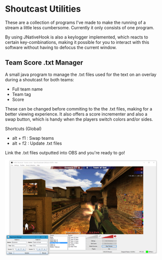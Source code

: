 # Shoutcast Utilities
These are a collection of programs I've made to make the running of a stream a little less cumbersome. Currently it only consists of one program.

By using JNativeHook is also a keylogger implemented, which reacts to certain key-combinations, making it possible for you to interact with this software without having to defocus the current window.

## Team Score .txt Manager

A small java program to manage the .txt files used for the text on an overlay during a shoutcast for both teams:
- Full team name
- Team tag
- Score

These can be changed before commiting to the the .txt files, making for a better viewing experience. It also offers a score incrementer and also a swap button, which is handy when the players switch colors and/or sides.

Shortcuts (Global)
- alt + f1 : Swap teams
- alt + f2 : Update .txt files

Link the .txt files outputted into OBS and you're ready to go!

![Alt text](/TeamScoreManager.png?raw=true "OBS using the output of the program")

